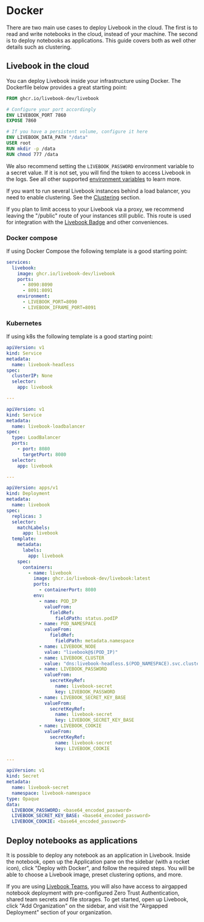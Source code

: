 # Docker

There are two main use cases to deploy Livebook in the cloud. The first is to read and write notebooks in the cloud, instead of your machine. The second is to deploy notebooks as applications. This guide covers both as well other details such as clustering.

## Livebook in the cloud

You can deploy Livebook inside your infrastructure using Docker. The Dockerfile below provides a great starting point:

```dockerfile
FROM ghcr.io/livebook-dev/livebook

# Configure your port accordingly
ENV LIVEBOOK_PORT 7860
EXPOSE 7860

# If you have a persistent volume, configure it here
ENV LIVEBOOK_DATA_PATH "/data"
USER root
RUN mkdir -p /data
RUN chmod 777 /data
```

We also recommend setting the `LIVEBOOK_PASSWORD` environment variable to a secret value. If it is not set, you will find the token to access Livebook in the logs. See all other supported [environment variables](../../README.md#environment-variables) to learn more.

If you want to run several Livebook instances behind a load balancer, you need to enable clustering. See the [Clustering](clustering.md) section.

If you plan to limit access to your Livebook via a proxy, we recommend leaving the "/public" route of your instances still public. This route is used for integration with the [Livebook Badge](https://livebook.dev/badge/) and other conveniences.

### Docker compose

If using Docker Compose the following template is a good starting point:

```yml
services:
  livebook:
    image: ghcr.io/livebook-dev/livebook
    ports:
      - 8090:8090
      - 8091:8091
    environment:
      - LIVEBOOK_PORT=8090
      - LIVEBOOK_IFRAME_PORT=8091
```

### Kubernetes

If using k8s the following template is a good starting point:

```yml
apiVersion: v1
kind: Service
metadata:
  name: livebook-headless
spec:
  clusterIP: None
  selector:
    app: livebook

---

apiVersion: v1
kind: Service
metadata:
  name: livebook-loadbalancer
spec:
  type: LoadBalancer
  ports:
    - port: 8080
      targetPort: 8080
  selector:
    app: livebook

---

apiVersion: apps/v1
kind: Deployment
metadata:
  name: livebook
spec:
  replicas: 3
  selector:
    matchLabels:
      app: livebook
  template:
    metadata:
      labels:
        app: livebook
    spec:
      containers:
        - name: livebook
          image: ghcr.io/livebook-dev/livebook:latest
          ports:
            - containerPort: 8080
          env:
            - name: POD_IP
              valueFrom:
                fieldRef:
                  fieldPath: status.podIP
            - name: POD_NAMESPACE
              valueFrom:
                fieldRef:
                  fieldPath: metadata.namespace
            - name: LIVEBOOK_NODE
              value: "livebook@$(POD_IP)"
            - name: LIVEBOOK_CLUSTER
              value: "dns:livebook-headless.$(POD_NAMESPACE).svc.cluster.local"
            - name: LIVEBOOK_PASSWORD
              valueFrom:
                secretKeyRef:
                  name: livebook-secret
                  key: LIVEBOOK_PASSWORD
            - name: LIVEBOOK_SECRET_KEY_BASE
              valueFrom:
                secretKeyRef:
                  name: livebook-secret
                  key: LIVEBOOK_SECRET_KEY_BASE
            - name: LIVEBOOK_COOKIE
              valueFrom:
                secretKeyRef:
                  name: livebook-secret
                  key: LIVEBOOK_COOKIE

---

apiVersion: v1
kind: Secret
metadata:
  name: livebook-secret
  namespace: livebook-namespace
type: Opaque
data:
  LIVEBOOK_PASSWORD: <base64_encoded_password>
  LIVEBOOK_SECRET_KEY_BASE: <base64_encoded_password>
  LIVEBOOK_COOKIE: <base64_encoded_password>
```

## Deploy notebooks as applications

It is possible to deploy any notebook as an application in Livebook. Inside the notebook, open up the Application pane on the sidebar (with a rocket icon), click "Deploy with Docker", and follow the required steps. You will be able to choose a Livebook image, preset clustering options, and more.

If you are using [Livebook Teams](https://livebook.dev/teams/), you will also have access to airgapped notebook deployment with pre-configured Zero Trust Authentication, shared team secrets and file storages. To get started, open up Livebook, click "Add Organization" on the sidebar, and visit the "Airgapped Deployment" section of your organization.
